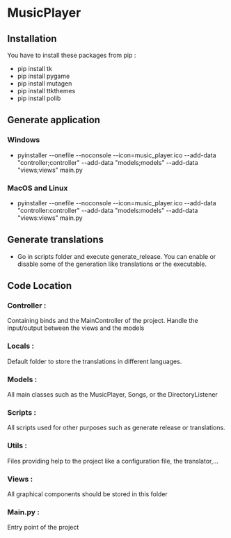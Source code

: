# MusicPlayer

## Installation
You have to install these packages from pip :

* pip install tk
* pip install pygame
* pip install mutagen
* pip install ttkthemes
* pip install polib

## Generate application

### Windows
* pyinstaller --onefile --noconsole --icon=music_player.ico --add-data "controller;controller" --add-data "models;models" --add-data "views;views" main.py

### MacOS and Linux
* pyinstaller --onefile --noconsole --icon=music_player.ico --add-data "controller:controller" --add-data "models:models" --add-data "views:views" main.py

## Generate translations

* Go in scripts folder and execute generate_release. You can enable or disable some of the generation like translations or the executable.

## Code Location

### Controller :
Containing binds and the MainController of the project. Handle the input/output between the views and the models

### Locals :
Default folder to store the translations in different languages.

### Models :
All main classes such as the MusicPlayer, Songs, or the DirectoryListener

### Scripts : 
All scripts used for other purposes such as generate release or translations.

### Utils : 
Files providing help to the project like a configuration file, the translator,...

### Views : 
All graphical components should be stored in this folder

### Main.py : 
Entry point of the project